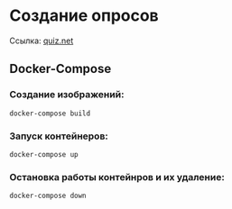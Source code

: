 # Создание опросов
Ссылка: [quiz.net](https://quiz-client-vue.herokuapp.com/)
## Docker-Compose

### Создание изображений:
```shell
docker-compose build
```
### Запуск контейнеров:
```shell
docker-compose up
```
### Остановка работы контейнров и их удаление:
```shell
docker-compose down
```